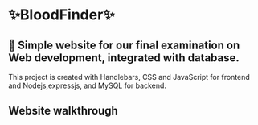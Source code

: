 # ✨BloodFinder✨
## 📆 Simple website for our final examination on Web development, integrated with database.

This project is created with Handlebars, CSS and JavaScript for frontend and Nodejs,expressjs, and MySQL for backend. 

## Website walkthrough

